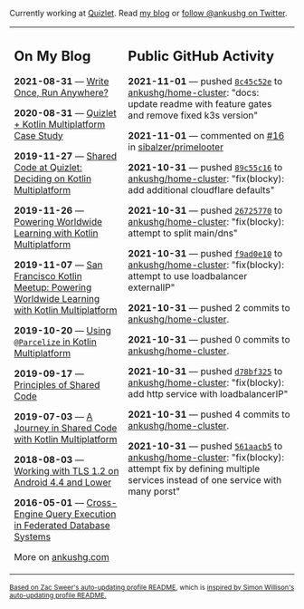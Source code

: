 Currently working at [Quizlet](https://quizlet.com/). Read [my blog](https://ankushg.com/) or [follow @ankushg on Twitter](https://twitter.com/ankushg).

<table><tr><td valign="top" width="40%">

## On My Blog
<!-- blog starts -->
**2021-08-31** — [Write Once, Run Anywhere?](https://ankushg.com/posts/write-once-run-anywhere-increment/)

**2020-08-31** — [Quizlet + Kotlin Multiplatform Case Study](https://ankushg.com/posts/quizlet-kotlin-multiplatform-case-study/)

**2019-11-27** — [Shared Code at Quizlet: Deciding on Kotlin Multiplatform](https://ankushg.com/posts/shared-code-kotlin-multiplatform/)

**2019-11-26** — [Powering Worldwide Learning with Kotlin Multiplatform](https://ankushg.com/speaking/droidcon-sf-2019)

**2019-11-07** — [San Francisco Kotlin Meetup: Powering Worldwide Learning with Kotlin Multiplatform](https://ankushg.com/speaking/sf-kotlin-meetup-2019)

**2019-10-20** — [Using `@Parcelize` in Kotlin Multiplatform](https://ankushg.com/posts/multiplatform-parcelize/)

**2019-09-17** — [Principles of Shared Code](https://ankushg.com/speaking/denver-startup-week-2019)

**2019-07-03** — [A Journey in Shared Code with Kotlin Multiplatform](https://ankushg.com/speaking/droidcon-berlin-2019)

**2018-08-03** — [Working with TLS 1.2 on Android 4.4 and Lower](https://ankushg.com/posts/tls-1.2-on-android/)

**2016-05-01** — [Cross-Engine Query Execution in Federated Database Systems](https://ankushg.com/projects/thesis)
<!-- blog ends -->
More on [ankushg.com](https://ankushg.com/)
</td><td valign="top" width="60%">

## Public GitHub Activity
<!-- githubActivity starts -->
**2021-11-01** — pushed [`8c45c52e`](https://github.com/ankushg/home-cluster/commit/8c45c52e6ca8fbe9d0509c7b29ef8c204e5bdce1) to [ankushg/home-cluster](https://api.github.com/repos/ankushg/home-cluster): "docs: update readme with feature gates and remove fixed k3s version"

**2021-11-01** — commented on [#16](https://github.com/sibalzer/primelooter/issues/16#issuecomment-956397555) in [sibalzer/primelooter](https://api.github.com/repos/sibalzer/primelooter)

**2021-10-31** — pushed [`89c55c16`](https://github.com/ankushg/home-cluster/commit/89c55c16d6ea6077f8526fa435159c0106685904) to [ankushg/home-cluster](https://api.github.com/repos/ankushg/home-cluster): "fix(blocky): add additional cloudflare defaults"

**2021-10-31** — pushed [`26725770`](https://github.com/ankushg/home-cluster/commit/2672577073a1dcc792c5fd672b4a241d6cdc2605) to [ankushg/home-cluster](https://api.github.com/repos/ankushg/home-cluster): "fix(blocky): attempt to split main/dns"

**2021-10-31** — pushed [`f9ad0e10`](https://github.com/ankushg/home-cluster/commit/f9ad0e10d0832a42f5864f97f65e9d8a260d538b) to [ankushg/home-cluster](https://api.github.com/repos/ankushg/home-cluster): "fix(blocky): attempt to use loadbalancer externalIP"

**2021-10-31** — pushed 2 commits to [ankushg/home-cluster](https://api.github.com/repos/ankushg/home-cluster).

**2021-10-31** — pushed 0 commits to [ankushg/home-cluster](https://api.github.com/repos/ankushg/home-cluster).

**2021-10-31** — pushed [`d78bf325`](https://github.com/ankushg/home-cluster/commit/d78bf3254c57d5c204b8266d9a33d56d6739bdf1) to [ankushg/home-cluster](https://api.github.com/repos/ankushg/home-cluster): "fix(blocky): add http service with loadbalancerIP"

**2021-10-31** — pushed 4 commits to [ankushg/home-cluster](https://api.github.com/repos/ankushg/home-cluster).

**2021-10-31** — pushed [`561aacb5`](https://github.com/ankushg/home-cluster/commit/561aacb586a7116fd3bc601be0c0eaddf6a2a361) to [ankushg/home-cluster](https://api.github.com/repos/ankushg/home-cluster): "fix(blocky): attempt fix by defining multiple services instead of one service with many porst"
<!-- githubActivity ends -->
</td></tr></table>

<sub><a href="https://github.com/ZacSweers/ZacSweers">Based on Zac Sweer's auto-updating profile README</a>, which is <a href="https://simonwillison.net/2020/Jul/10/self-updating-profile-readme/">inspired by Simon Willison's auto-updating profile README.</a></sub>